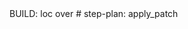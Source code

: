 <think>
BUILD: loc over
# step-plan: apply_patch
</think>
<act></act>
<verify></verify>
<next></next>